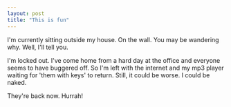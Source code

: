 ```yaml
---
layout: post
title: "This is fun"
---
```

I'm currently sitting outside my house. On the wall. You may be wandering why.
Well, I'll tell you.

I'm locked out. I've come home from a hard day at the office and everyone
seems to have buggered off. So I'm left with the internet and my mp3 player
waiting for 'them with keys' to return. Still, it could be worse. I could be
naked.

They're back now. Hurrah!
